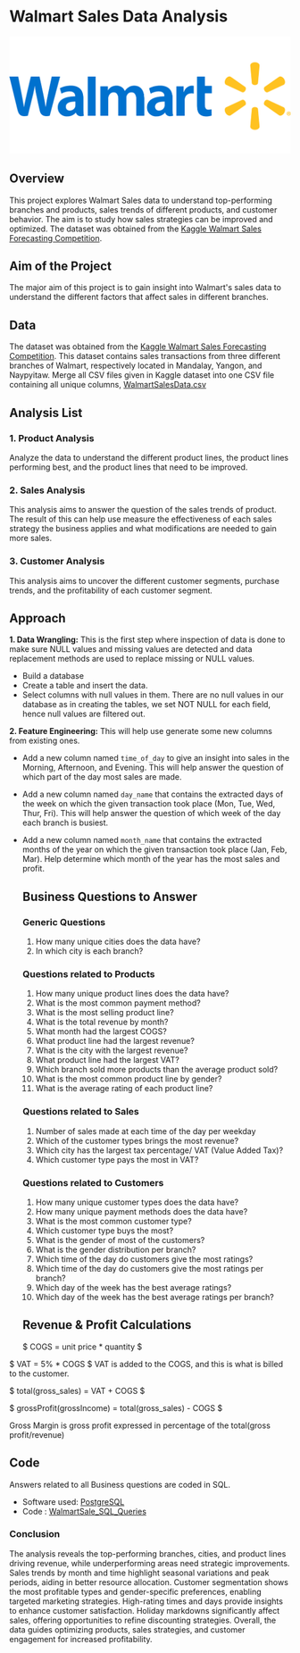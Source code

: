 # Walmart Sales Data Analysis 
![walmart logo](https://github.com/GAYATRI-SIVANI-SUSARLA/WalmartSalesAnalysis_SQL/blob/main/Walmart%20logo.png)
## Overview
This project explores Walmart Sales data to understand top-performing branches and products, sales trends of different products, and customer behavior. The aim is to study how sales strategies can be improved and optimized. The dataset was obtained from the [Kaggle Walmart Sales Forecasting Competition](https://www.kaggle.com/c/walmart-recruiting-store-sales-forecasting).

## Aim of the Project
The major aim of this project is to gain insight into Walmart's sales data to understand the different factors that affect sales in different branches.

## Data 
The dataset was obtained from the [Kaggle Walmart Sales Forecasting Competition](https://www.kaggle.com/c/walmart-recruiting-store-sales-forecasting). This dataset contains sales transactions from three different branches of Walmart, respectively located in Mandalay, Yangon, and Naypyitaw. Merge all CSV files given in Kaggle dataset into one CSV file containing all unique columns, [WalmartSalesData.csv](https://github.com/GAYATRI-SIVANI-SUSARLA/WalmartSalesAnalysis_SQL/blob/main/WalmartSalesData.csv.csv)

## Analysis List
### 1. Product Analysis 
Analyze the data to understand the different product lines, the product lines performing best, and the product lines that need to be improved.
### 2. Sales Analysis 
This analysis aims to answer the question of the sales trends of product. The result of this can help use measure the effectiveness of each sales strategy the business applies and what modifications are needed to gain more sales.
### 3. Customer Analysis 
This analysis aims to uncover the different customer segments, purchase trends, and the profitability of each customer segment.

## Approach
 **1. Data Wrangling:** This is the first step where inspection of data is done to make sure NULL values and missing values are detected and data replacement methods are used to replace missing or NULL values.
 - Build a database
 - Create a table and insert the data.
 - Select columns with null values in them. There are no null values in our database as in 
   creating the tables, we set NOT NULL for each field, hence null values are filtered out.

**2. Feature Engineering:** This will help use generate some new columns from existing ones.
  - Add a new column named `time_of_day` to give an insight into sales in the Morning, 
       Afternoon, and Evening. This will help answer the question of which part of the day most 
       sales are made.
  - Add a new column named `day_name` that contains the extracted days of the week on which the 
     given transaction took place (Mon, Tue, Wed, Thur, Fri). This will help answer the 
     question of which week of the day each branch is busiest.
  - Add a new column named `month_name` that contains the extracted months of the year on which 
    the given transaction took place (Jan, Feb, Mar). Help determine which month of the year 
    has the most sales and profit.

    ## Business Questions to Answer
    ### Generic Questions
    1. How many unique cities does the data have?
    2. In which city is each branch?

    ### Questions related to Products
    1. How many unique product lines does the data have?
    2. What is the most common payment method?
    3. What is the most selling product line?
    4. What is the total revenue by month?
    5. What month had the largest COGS?
    6. What product line had the largest revenue?
    7. What is the city with the largest revenue?
    8. What product line had the largest VAT?
    9. Which branch sold more products than the average product sold?
    10. What is the most common product line by gender?
    11. What is the average rating of each product line?

    ### Questions related to Sales 
    1. Number of sales made at each time of the day per weekday
    2. Which of the customer types brings the most revenue?
    3. Which city has the largest tax percentage/ VAT (Value Added Tax)?
    4. Which customer type pays the most in VAT?

     ### Questions related to Customers 
    1. How many unique customer types does the data have?
    2. How many unique payment methods does the data have?
    3. What is the most common customer type?
    4. Which customer type buys the most?
    5. What is the gender of most of the customers?
    6. What is the gender distribution per branch?
    7. Which time of the day do customers give the most ratings?
    8. Which time of the day do customers give the most ratings per branch?
    9. Which day of the week has the best average ratings?
    10. Which day of the week has the best average ratings per branch?
   
    ## Revenue & Profit Calculations
    
    $ COGS = unit price * quantity $

$ VAT = 5% * COGS $
VAT is added to the COGS, and this is what is billed to the customer.

$ total(gross_sales) = VAT + COGS $

$ grossProfit(grossIncome) = total(gross_sales) - COGS $

Gross Margin is gross profit expressed in percentage of the total(gross profit/revenue)

## Code
Answers related to all Business questions are coded in SQL.
- Software used: [PostgreSQL](https://www.postgresql.org/)
- Code : [WalmartSale_SQL_Queries](https://github.com/GAYATRI-SIVANI-SUSARLA/WalmartSalesAnalysis_SQL/blob/main/walmart_sales_sql.sql)

### Conclusion
The analysis reveals the top-performing branches, cities, and product lines driving revenue, while underperforming areas need strategic improvements. Sales trends by month and time highlight seasonal variations and peak periods, aiding in better resource allocation. Customer segmentation shows the most profitable types and gender-specific preferences, enabling targeted marketing strategies. High-rating times and days provide insights to enhance customer satisfaction. Holiday markdowns significantly affect sales, offering opportunities to refine discounting strategies. Overall, the data guides optimizing products, sales strategies, and customer engagement for increased profitability.

       























                  



